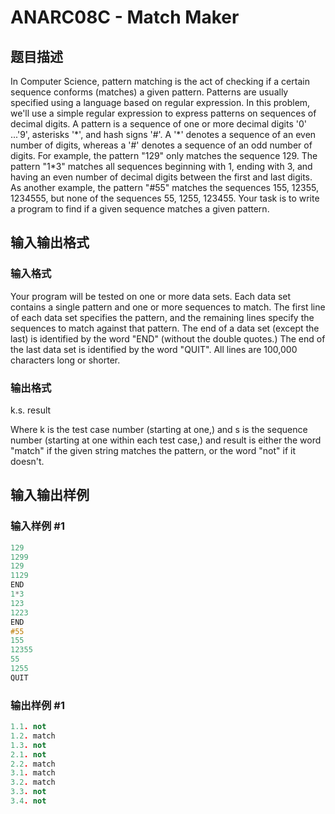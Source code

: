 # ANARC08C - Match Maker

## 题目描述

In Computer Science, pattern matching is the act of checking if a certain sequence conforms (matches) a given pattern. Patterns are usually specified using a language based on regular expression. In this problem, we'll use a simple regular expression to express patterns on sequences of decimal digits. A pattern is a sequence of one or more decimal digits '0' ...'9', asterisks '\*', and hash signs '#'. A '\*' denotes a sequence of an even number of digits, whereas a '#' denotes a sequence of an odd number of digits. For example, the pattern "129" only matches the sequence 129. The pattern "1\*3" matches all sequences beginning with 1, ending with 3, and having an even number of decimal digits between the first and last digits. As another example, the pattern "#55" matches the sequences 155, 12355, 1234555, but none of the sequences 55, 1255, 123455. Your task is to write a program to find if a given sequence matches a given pattern.

## 输入输出格式

### 输入格式

Your program will be tested on one or more data sets. Each data set contains a single pattern and one or more sequences to match. The first line of each data set specifies the pattern, and the remaining lines specify the sequences to match against that pattern. The end of a data set (except the last) is identified by the word "END" (without the double quotes.) The end of the last data set is identified by the word "QUIT". All lines are 100,000 characters long or shorter.

### 输出格式

k.s. result

Where k is the test case number (starting at one,) and s is the sequence number (starting at one within each test case,) and result is either the word "match" if the given string matches the pattern, or the word "not" if it doesn't.

## 输入输出样例

### 输入样例 #1

```cpp
129
1299
129
1129
END
1*3
123
1223
END
#55
155
12355
55
1255
QUIT
```


### 输出样例 #1

```cpp
1.1. not
1.2. match
1.3. not
2.1. not
2.2. match
3.1. match
3.2. match
3.3. not
3.4. not
```



